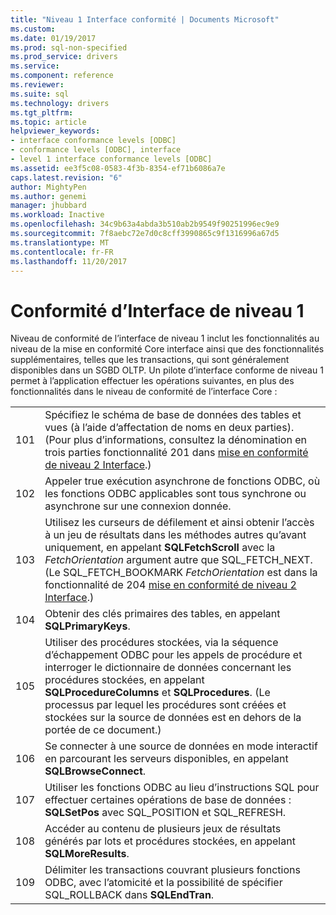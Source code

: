 ```yaml
---
title: "Niveau 1 Interface conformité | Documents Microsoft"
ms.custom: 
ms.date: 01/19/2017
ms.prod: sql-non-specified
ms.prod_service: drivers
ms.service: 
ms.component: reference
ms.reviewer: 
ms.suite: sql
ms.technology: drivers
ms.tgt_pltfrm: 
ms.topic: article
helpviewer_keywords:
- interface conformance levels [ODBC]
- conformance levels [ODBC], interface
- level 1 interface conformance levels [ODBC]
ms.assetid: ee3f5c08-0583-4f3b-8354-ef71b6086a7e
caps.latest.revision: "6"
author: MightyPen
ms.author: genemi
manager: jhubbard
ms.workload: Inactive
ms.openlocfilehash: 34c9b63a4abda3b510ab2b9549f90251996ec9e9
ms.sourcegitcommit: 7f8aebc72e7d0c8cff3990865c9f1316996a67d5
ms.translationtype: MT
ms.contentlocale: fr-FR
ms.lasthandoff: 11/20/2017
---
```

# <a name="level-1-interface-conformance"></a>Conformité d’Interface de niveau 1
Niveau de conformité de l’interface de niveau 1 inclut les fonctionnalités au niveau de la mise en conformité Core interface ainsi que des fonctionnalités supplémentaires, telles que les transactions, qui sont généralement disponibles dans un SGBD OLTP. Un pilote d’interface conforme de niveau 1 permet à l’application effectuer les opérations suivantes, en plus des fonctionnalités dans le niveau de conformité de l’interface Core :  
  
|||  
|-|-|  
|101|Spécifiez le schéma de base de données des tables et vues (à l’aide d’affectation de noms en deux parties). (Pour plus d’informations, consultez la dénomination en trois parties fonctionnalité 201 dans [mise en conformité de niveau 2 Interface](../../../odbc/reference/develop-app/level-2-interface-conformance.md).)|  
|102|Appeler true exécution asynchrone de fonctions ODBC, où les fonctions ODBC applicables sont tous synchrone ou asynchrone sur une connexion donnée.|  
|103|Utilisez les curseurs de défilement et ainsi obtenir l’accès à un jeu de résultats dans les méthodes autres qu’avant uniquement, en appelant **SQLFetchScroll** avec la *FetchOrientation* argument autre que SQL_FETCH_NEXT. (Le SQL_FETCH_BOOKMARK *FetchOrientation* est dans la fonctionnalité de 204 [mise en conformité de niveau 2 Interface](../../../odbc/reference/develop-app/level-2-interface-conformance.md).)|  
|104|Obtenir des clés primaires des tables, en appelant **SQLPrimaryKeys**.|  
|105|Utiliser des procédures stockées, via la séquence d’échappement ODBC pour les appels de procédure et interroger le dictionnaire de données concernant les procédures stockées, en appelant **SQLProcedureColumns** et **SQLProcedures**. (Le processus par lequel les procédures sont créées et stockées sur la source de données est en dehors de la portée de ce document.)|  
|106|Se connecter à une source de données en mode interactif en parcourant les serveurs disponibles, en appelant **SQLBrowseConnect**.|  
|107|Utiliser les fonctions ODBC au lieu d’instructions SQL pour effectuer certaines opérations de base de données : **SQLSetPos** avec SQL_POSITION et SQL_REFRESH.|  
|108|Accéder au contenu de plusieurs jeux de résultats générés par lots et procédures stockées, en appelant **SQLMoreResults**.|  
|109|Délimiter les transactions couvrant plusieurs fonctions ODBC, avec l’atomicité et la possibilité de spécifier SQL_ROLLBACK dans **SQLEndTran**.|
